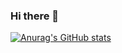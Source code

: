 ### Hi there 👋
[![Anurag's GitHub stats](https://github-readme-stats.vercel.app/api?username=qvarkk&hide=issues,prs&theme=tokyonight)](https://github.com/anuraghazra/github-readme-stats)
<div align="center">
  
</div>
